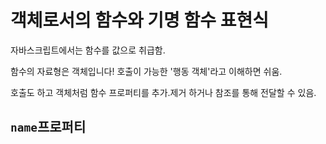 # 객체로서의 함수와 기명 함수 표현식
자바스크립트에서는 함수를 값으로 취급함.

함수의 자료형은 객체입니다! 호출이 가능한 '행동 객체'라고 이해하면 쉬움.

호출도 하고 객체처럼 함수 프로퍼티를 추가.제거 하거나 참조를 통해 전달할 수 있음.

## `name`프로퍼티
